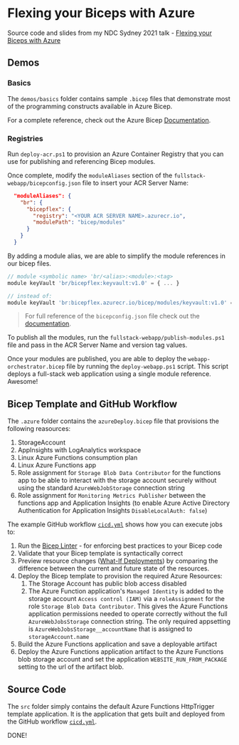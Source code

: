 # Flexing your Biceps with Azure

Source code and slides from my NDC Sydney 2021 talk - [Flexing your Biceps with Azure](https://ndcsydney.com/agenda/flexing-your-biceps-with-azure-0p4l/0alw1a94vk5)

## Demos

### Basics

The `demos/basics` folder contains sample `.bicep` files that demonstrate most of the programming constructs available in Azure Bicep.

For a complete reference, check out the Azure Bicep [Documentation](https://docs.microsoft.com/en-us/azure/azure-resource-manager/bicep/).

### Registries

Run `deploy-acr.ps1` to provision an Azure Container Registry that you can use for publishing and referencing Bicep modules.

Once complete, modify the `moduleAliases` section of the `fullstack-webapp/bicepconfig.json` file to insert your ACR Server Name:

```json
  "moduleAliases": {
    "br": {
      "bicepflex": {
        "registry": "<YOUR ACR SERVER NAME>.azurecr.io",
        "modulePath": "bicep/modules"
      }
    }
  }
```

By adding a module alias, we are able to simplify the module references in our bicep files.

```js
// module <symbolic name> 'br/<alias>:<module>:<tag>
module keyVault 'br/bicepflex:keyvault:v1.0' = { ... }

// instead of:
module keyVault 'br:bicepflex.azurecr.io/bicep/modules/keyvault:v1.0' = { ... }
```

> For full reference of the `bicepconfig.json` file check out the [documentation](https://docs.microsoft.com/en-us/azure/azure-resource-manager/bicep/bicep-config).

To publish all the modules, run the `fullstack-webapp/publish-modules.ps1` file and pass in the ACR Server Name and version tag values.

Once your modules are published, you are able to deploy the `webapp-orchestrator.bicep` file by running the `deploy-webapp.ps1` script. This script deploys a full-stack web application using a single module reference. Awesome!

## Bicep Template and GitHub Workflow

The `.azure` folder contains the `azureDeploy.bicep` file that provisions the following reasources:

1. StorageAccount
2. AppInsights with LogAnalytics workspace
3. Linux Azure Functions consumption plan
4. Linux Azure Functions app
5. Role assignment for `Storage Blob Data Contributor` for the functions app to be able to interact with the storage account securely without using the standard `AzureWebJobStorage` connection string
6. Role assignment for `Monitoring Metrics Publisher` between the functions app and Application Insights (to enable Azure Active Directory Authentication for Application Insights `DisableLocalAuth: false`)

The example GitHub workflow [`cicd.yml`](./.github/workflows/cicd.yml) shows how you can execute jobs to:

1. Run the [Bicep Linter](https://docs.microsoft.com/en-us/azure/azure-resource-manager/bicep/linter) - for enforcing best practices to your Bicep code
2. Validate that your Bicep template is syntactically correct
3. Preview resource changes ([What-If Deployments](https://docs.microsoft.com/en-us/azure/azure-resource-manager/bicep/deploy-what-if?tabs=azure-powershell%2CCLI)) by comparing the difference between the current and future state of the resources.
4. Deploy the Bicep template to provision the required Azure Resources:
   1. The Storage Account has public blob access disabled
   2. The Azure Function application's `Managed Identity` is added to the storage account `Access control (IAM)` via a `roleAssignment` for the role `Storage Blob Data Contributor`. This gives the Azure Functions application permissions needed to operate correctly without the full `AzureWebJobsStorage` connection string. The only required appsetting is `AzureWebJobsStorage__accountName` that is assigned to `storageAccount.name`
5. Build the Azure Functions application and save a deployable artifact
6. Deploy the Azure Functions application artifact to the Azure Functions blob storage account and set the application `WEBSITE_RUN_FROM_PACKAGE` setting to the url of the artifact blob.

## Source Code

The `src` folder simply contains the default Azure Functions HttpTrigger template application. It is the application that gets built and deployed from the GitHub workflow [`cicd.yml`](./.github/workflows/cicd.yml).

DONE!
